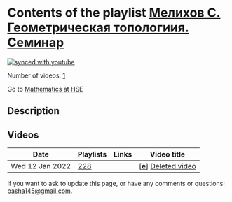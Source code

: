 # Contents of the playlist [Мелихов С. Геометрическая топологиия. Семинар](https://www.youtube.com/playlist?list=PLq3E5oubNNoBYfnbbzZAJumzwQD5J9XOw)

[![synced with youtube](https://img.shields.io/github/last-commit/mathphysschool/mathphysschool.github.io/autoupdate1?label=synced%20with%20youtube)](https://github.com/mathphysschool/mathphysschool.github.io/commits/autoupdate1)

Number of videos: [1](#videos)

Go to [Mathematics at HSE](../README.md)

## Description



## Videos

|Date|Playlists|Links|Video title|
|---|---|---|---|
| Wed&nbsp;12&nbsp;Jan&nbsp;2022 | [228](../playlists/228 "Мелихов С. Геометрическая топологиия. Семинар") |  | [[**e**](https://studio.youtube.com/video/VcFl8FoPsvg/edit "Edit")] [Deleted video](https://www.youtube.com/watch?v=VcFl8FoPsvg&list=PLq3E5oubNNoBYfnbbzZAJumzwQD5J9XOw "This video is unavailable.") |


 If you want to ask to update this page, or have any comments or questions: <pasha145@gmail.com>.